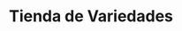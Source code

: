 ---
title: "Tienda de Variedades"
url: /ciudad-satelite/tienda-de-variedades-calle-placido-molina/
shop: Lebensmittel
---